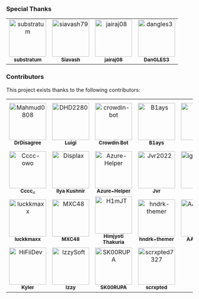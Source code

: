 ### Special Thanks

<!-- readme: substratum,siavash79,jairaj08,DanGLES3 -start -->
<table>
	<tbody>
		<tr>
            <td align="center">
                <a href="https://github.com/substratum">
                    <img src="https://private-avatars.githubusercontent.com/u/26038133?jwt=eyJhbGciOiJIUzI1NiIsInR5cCI6IkpXVCJ9.eyJpc3MiOiJnaXRodWIuY29tIiwiYXVkIjoicmF3LmdpdGh1YnVzZXJjb250ZW50LmNvbSIsImtleSI6ImtleTEiLCJleHAiOjE3MzE1NzI0NjAsIm5iZiI6MTczMTU3MTI2MCwicGF0aCI6Ii91LzI2MDM4MTMzIn0.gpFoT24GeissLqg4aMvK4-ri3rG6jy5qC2wyfTo7QKk&v=4" width="100;" alt="substratum"/>
                    <br />
                    <sub><b>substratum</b></sub>
                </a>
            </td>
            <td align="center">
                <a href="https://github.com/siavash79">
                    <img src="https://private-avatars.githubusercontent.com/u/25217714?jwt=eyJhbGciOiJIUzI1NiIsInR5cCI6IkpXVCJ9.eyJpc3MiOiJnaXRodWIuY29tIiwiYXVkIjoicmF3LmdpdGh1YnVzZXJjb250ZW50LmNvbSIsImtleSI6ImtleTEiLCJleHAiOjE3MzE1NzMxMjAsIm5iZiI6MTczMTU3MTkyMCwicGF0aCI6Ii91LzI1MjE3NzE0In0.BR7WDOWZztLBQyN6EzjUSyxeKI91XGQKOeeAi54fjLs&v=4" width="100;" alt="siavash79"/>
                    <br />
                    <sub><b>Siavash</b></sub>
                </a>
            </td>
            <td align="center">
                <a href="https://github.com/jairaj08">
                    <img src="https://private-avatars.githubusercontent.com/u/75478196?jwt=eyJhbGciOiJIUzI1NiIsInR5cCI6IkpXVCJ9.eyJpc3MiOiJnaXRodWIuY29tIiwiYXVkIjoicmF3LmdpdGh1YnVzZXJjb250ZW50LmNvbSIsImtleSI6ImtleTEiLCJleHAiOjE3MzE1NzMxODAsIm5iZiI6MTczMTU3MTk4MCwicGF0aCI6Ii91Lzc1NDc4MTk2In0.0PLvWxQyqcxDaTl-hJyg6og8veLWbFOqmmAdALQK2rk&v=4" width="100;" alt="jairaj08"/>
                    <br />
                    <sub><b>jairaj08</b></sub>
                </a>
            </td>
            <td align="center">
                <a href="https://github.com/dangles3">
                    <img src="https://private-avatars.githubusercontent.com/u/32078304?jwt=eyJhbGciOiJIUzI1NiIsInR5cCI6IkpXVCJ9.eyJpc3MiOiJnaXRodWIuY29tIiwiYXVkIjoicmF3LmdpdGh1YnVzZXJjb250ZW50LmNvbSIsImtleSI6ImtleTEiLCJleHAiOjE3MzE1NzI3MDAsIm5iZiI6MTczMTU3MTUwMCwicGF0aCI6Ii91LzMyMDc4MzA0In0.eZo0aS-i7376rZ5NedBbWFeLgAaN19xZnZj5HoyiEp0&v=4" width="100;" alt="dangles3"/>
                    <br />
                    <sub><b>DanGLES3</b></sub>
                </a>
            </td>
		</tr>
	<tbody>
</table>
<!-- readme: substratum,siavash79,jairaj08,DanGLES3 -end -->

### Contributors

This project exists thanks to the following contributors:

<!-- readme: contributors,bots/- -start -->
<table>
	<tbody>
		<tr>
            <td align="center">
                <a href="https://github.com/Mahmud0808">
                    <img src="https://private-avatars.githubusercontent.com/u/29881338?jwt=eyJhbGciOiJIUzI1NiIsInR5cCI6IkpXVCJ9.eyJpc3MiOiJnaXRodWIuY29tIiwiYXVkIjoicmF3LmdpdGh1YnVzZXJjb250ZW50LmNvbSIsImtleSI6ImtleTEiLCJleHAiOjE3MzE1NzYzNjAsIm5iZiI6MTczMTU3NTE2MCwicGF0aCI6Ii91LzI5ODgxMzM4In0.e8DBKXoXNDSzIrPe4EfpIjCpWvUJxyw90Oqr1XJ9CY4&v=4" width="100;" alt="Mahmud0808"/>
                    <br />
                    <sub><b>DrDisagree</b></sub>
                </a>
            </td>
            <td align="center">
                <a href="https://github.com/DHD2280">
                    <img src="https://private-avatars.githubusercontent.com/u/5488701?jwt=eyJhbGciOiJIUzI1NiIsInR5cCI6IkpXVCJ9.eyJpc3MiOiJnaXRodWIuY29tIiwiYXVkIjoicmF3LmdpdGh1YnVzZXJjb250ZW50LmNvbSIsImtleSI6ImtleTEiLCJleHAiOjE3MzE1NzYzMDAsIm5iZiI6MTczMTU3NTEwMCwicGF0aCI6Ii91LzU0ODg3MDEifQ.CByNdTq3MK75v27BLrLvCwRAWw2tCoGS5jvM6CBoKMM&v=4" width="100;" alt="DHD2280"/>
                    <br />
                    <sub><b>Luigi</b></sub>
                </a>
            </td>
            <td align="center">
                <a href="https://github.com/crowdin-bot">
                    <img src="https://private-avatars.githubusercontent.com/u/58779643?jwt=eyJhbGciOiJIUzI1NiIsInR5cCI6IkpXVCJ9.eyJpc3MiOiJnaXRodWIuY29tIiwiYXVkIjoicmF3LmdpdGh1YnVzZXJjb250ZW50LmNvbSIsImtleSI6ImtleTEiLCJleHAiOjE3MzE1NzYwMDAsIm5iZiI6MTczMTU3NDgwMCwicGF0aCI6Ii91LzU4Nzc5NjQzIn0.LrOSE0ENfAYmvLkvJSFE8H29FL5hgxf-NMMXSbPf2Is&v=4" width="100;" alt="crowdin-bot"/>
                    <br />
                    <sub><b>Crowdin Bot</b></sub>
                </a>
            </td>
            <td align="center">
                <a href="https://github.com/B1ays">
                    <img src="https://private-avatars.githubusercontent.com/u/108483082?jwt=eyJhbGciOiJIUzI1NiIsInR5cCI6IkpXVCJ9.eyJpc3MiOiJnaXRodWIuY29tIiwiYXVkIjoicmF3LmdpdGh1YnVzZXJjb250ZW50LmNvbSIsImtleSI6ImtleTEiLCJleHAiOjE3MzE1NzYzNjAsIm5iZiI6MTczMTU3NTE2MCwicGF0aCI6Ii91LzEwODQ4MzA4MiJ9.TN4rOpBTIiNFpRFpdU1ALoWk-4t0ULfuxobs0CS2AGY&v=4" width="100;" alt="B1ays"/>
                    <br />
                    <sub><b>B1ays</b></sub>
                </a>
            </td>
            <td align="center">
                <a href="https://github.com/ElTifo">
                    <img src="https://private-avatars.githubusercontent.com/u/3270513?jwt=eyJhbGciOiJIUzI1NiIsInR5cCI6IkpXVCJ9.eyJpc3MiOiJnaXRodWIuY29tIiwiYXVkIjoicmF3LmdpdGh1YnVzZXJjb250ZW50LmNvbSIsImtleSI6ImtleTEiLCJleHAiOjE3MzE1NzU4MjAsIm5iZiI6MTczMTU3NDYyMCwicGF0aCI6Ii91LzMyNzA1MTMifQ.7VLOCFEdrobwzkH78hRd5CBHFzRyYOwQbDkWEvF_hPw&v=4" width="100;" alt="ElTifo"/>
                    <br />
                    <sub><b>ElTifo</b></sub>
                </a>
            </td>
            <td align="center">
                <a href="https://github.com/mrx7014">
                    <img src="https://private-avatars.githubusercontent.com/u/90919499?jwt=eyJhbGciOiJIUzI1NiIsInR5cCI6IkpXVCJ9.eyJpc3MiOiJnaXRodWIuY29tIiwiYXVkIjoicmF3LmdpdGh1YnVzZXJjb250ZW50LmNvbSIsImtleSI6ImtleTEiLCJleHAiOjE3MzE1NzU5NDAsIm5iZiI6MTczMTU3NDc0MCwicGF0aCI6Ii91LzkwOTE5NDk5In0.SaRkANFcNaOLuF7PqhXNwexsQeEtVtXX_V2tU6fsWdA&v=4" width="100;" alt="mrx7014"/>
                    <br />
                    <sub><b>MRX7014 | Octopus</b></sub>
                </a>
            </td>
		</tr>
		<tr>
            <td align="center">
                <a href="https://github.com/Cccc-owo">
                    <img src="https://private-avatars.githubusercontent.com/u/47687154?jwt=eyJhbGciOiJIUzI1NiIsInR5cCI6IkpXVCJ9.eyJpc3MiOiJnaXRodWIuY29tIiwiYXVkIjoicmF3LmdpdGh1YnVzZXJjb250ZW50LmNvbSIsImtleSI6ImtleTEiLCJleHAiOjE3MzE1NzYwNjAsIm5iZiI6MTczMTU3NDg2MCwicGF0aCI6Ii91LzQ3Njg3MTU0In0.F7MvqMIpZwiQ3hAGHqfbtX7rQxuaeK2ispHJHqFFDds&v=4" width="100;" alt="Cccc-owo"/>
                    <br />
                    <sub><b>Cccc_</b></sub>
                </a>
            </td>
            <td align="center">
                <a href="https://github.com/Displax">
                    <img src="https://private-avatars.githubusercontent.com/u/16293419?jwt=eyJhbGciOiJIUzI1NiIsInR5cCI6IkpXVCJ9.eyJpc3MiOiJnaXRodWIuY29tIiwiYXVkIjoicmF3LmdpdGh1YnVzZXJjb250ZW50LmNvbSIsImtleSI6ImtleTEiLCJleHAiOjE3MzE1NzU4ODAsIm5iZiI6MTczMTU3NDY4MCwicGF0aCI6Ii91LzE2MjkzNDE5In0.kfCTTBDRSUvED4trEt2NPUVBRk3LyBqOJOMuSC1tpug&v=4" width="100;" alt="Displax"/>
                    <br />
                    <sub><b>Ilya Kushnir</b></sub>
                </a>
            </td>
            <td align="center">
                <a href="https://github.com/Azure-Helper">
                    <img src="https://private-avatars.githubusercontent.com/u/103818282?jwt=eyJhbGciOiJIUzI1NiIsInR5cCI6IkpXVCJ9.eyJpc3MiOiJnaXRodWIuY29tIiwiYXVkIjoicmF3LmdpdGh1YnVzZXJjb250ZW50LmNvbSIsImtleSI6ImtleTEiLCJleHAiOjE3MzE1NzYxMjAsIm5iZiI6MTczMTU3NDkyMCwicGF0aCI6Ii91LzEwMzgxODI4MiJ9.6o9hlSIAEjf_ZJy1pPRvlZS23FD_xizbYDuErXTbkIk&v=4" width="100;" alt="Azure-Helper"/>
                    <br />
                    <sub><b>Azure-Helper</b></sub>
                </a>
            </td>
            <td align="center">
                <a href="https://github.com/Jvr2022">
                    <img src="https://private-avatars.githubusercontent.com/u/109031036?jwt=eyJhbGciOiJIUzI1NiIsInR5cCI6IkpXVCJ9.eyJpc3MiOiJnaXRodWIuY29tIiwiYXVkIjoicmF3LmdpdGh1YnVzZXJjb250ZW50LmNvbSIsImtleSI6ImtleTEiLCJleHAiOjE3MzE1NzYxODAsIm5iZiI6MTczMTU3NDk4MCwicGF0aCI6Ii91LzEwOTAzMTAzNiJ9.HbiqMuwbhyy37ZZTTyyd6HMJGyryWSasIJ5_EOK8Dvk&v=4" width="100;" alt="Jvr2022"/>
                    <br />
                    <sub><b>Jvr</b></sub>
                </a>
            </td>
            <td align="center">
                <a href="https://github.com/igormiguell">
                    <img src="https://private-avatars.githubusercontent.com/u/134963561?jwt=eyJhbGciOiJIUzI1NiIsInR5cCI6IkpXVCJ9.eyJpc3MiOiJnaXRodWIuY29tIiwiYXVkIjoicmF3LmdpdGh1YnVzZXJjb250ZW50LmNvbSIsImtleSI6ImtleTEiLCJleHAiOjE3MzE1NzU4MjAsIm5iZiI6MTczMTU3NDYyMCwicGF0aCI6Ii91LzEzNDk2MzU2MSJ9.zQGdhENgSUXl3HXrndkoV097LdxS5xn2baMaN15OAlA&v=4" width="100;" alt="igormiguell"/>
                    <br />
                    <sub><b>igor</b></sub>
                </a>
            </td>
            <td align="center">
                <a href="https://github.com/KaeruShi">
                    <img src="https://private-avatars.githubusercontent.com/u/89345339?jwt=eyJhbGciOiJIUzI1NiIsInR5cCI6IkpXVCJ9.eyJpc3MiOiJnaXRodWIuY29tIiwiYXVkIjoicmF3LmdpdGh1YnVzZXJjb250ZW50LmNvbSIsImtleSI6ImtleTEiLCJleHAiOjE3MzE1NzYxMjAsIm5iZiI6MTczMTU3NDkyMCwicGF0aCI6Ii91Lzg5MzQ1MzM5In0.MsfzRLGjFuDVWBXaRQRX_b49sccwN2Oxne7zDloRslA&v=4" width="100;" alt="KaeruShi"/>
                    <br />
                    <sub><b>KaeruShi</b></sub>
                </a>
            </td>
		</tr>
		<tr>
            <td align="center">
                <a href="https://github.com/luckkmaxx">
                    <img src="https://private-avatars.githubusercontent.com/u/14180594?jwt=eyJhbGciOiJIUzI1NiIsInR5cCI6IkpXVCJ9.eyJpc3MiOiJnaXRodWIuY29tIiwiYXVkIjoicmF3LmdpdGh1YnVzZXJjb250ZW50LmNvbSIsImtleSI6ImtleTEiLCJleHAiOjE3MzE1NzYzMDAsIm5iZiI6MTczMTU3NTEwMCwicGF0aCI6Ii91LzE0MTgwNTk0In0.GEFOB4COg1tdo-zY5zAb1lVqlARCo1ZhseoJs0xJ6ig&v=4" width="100;" alt="luckkmaxx"/>
                    <br />
                    <sub><b>luckkmaxx</b></sub>
                </a>
            </td>
            <td align="center">
                <a href="https://github.com/MXC48">
                    <img src="https://private-avatars.githubusercontent.com/u/123580315?jwt=eyJhbGciOiJIUzI1NiIsInR5cCI6IkpXVCJ9.eyJpc3MiOiJnaXRodWIuY29tIiwiYXVkIjoicmF3LmdpdGh1YnVzZXJjb250ZW50LmNvbSIsImtleSI6ImtleTEiLCJleHAiOjE3MzE1NzYwNjAsIm5iZiI6MTczMTU3NDg2MCwicGF0aCI6Ii91LzEyMzU4MDMxNSJ9.zUFA-j4oDAxwmgtXKXLCkG0ufGTLaPoPBDwlftLSnss&v=4" width="100;" alt="MXC48"/>
                    <br />
                    <sub><b>MXC48</b></sub>
                </a>
            </td>
            <td align="center">
                <a href="https://github.com/H1mJT">
                    <img src="https://private-avatars.githubusercontent.com/u/92359223?jwt=eyJhbGciOiJIUzI1NiIsInR5cCI6IkpXVCJ9.eyJpc3MiOiJnaXRodWIuY29tIiwiYXVkIjoicmF3LmdpdGh1YnVzZXJjb250ZW50LmNvbSIsImtleSI6ImtleTEiLCJleHAiOjE3MzE1NzYxMjAsIm5iZiI6MTczMTU3NDkyMCwicGF0aCI6Ii91LzkyMzU5MjIzIn0.emAw4wQOHKgjtGDGEvVjlEYC7euoOUlqdcuT2WcbaYM&v=4" width="100;" alt="H1mJT"/>
                    <br />
                    <sub><b>Himjyoti Thakuria</b></sub>
                </a>
            </td>
            <td align="center">
                <a href="https://github.com/hndrk-themer">
                    <img src="https://private-avatars.githubusercontent.com/u/84930289?jwt=eyJhbGciOiJIUzI1NiIsInR5cCI6IkpXVCJ9.eyJpc3MiOiJnaXRodWIuY29tIiwiYXVkIjoicmF3LmdpdGh1YnVzZXJjb250ZW50LmNvbSIsImtleSI6ImtleTEiLCJleHAiOjE3MzE1NzU5NDAsIm5iZiI6MTczMTU3NDc0MCwicGF0aCI6Ii91Lzg0OTMwMjg5In0.YT7VB8ITiRrbDQUR-5EQvzODET8Y9E44SLS1OvWFZuo&v=4" width="100;" alt="hndrk-themer"/>
                    <br />
                    <sub><b>hndrk-themer</b></sub>
                </a>
            </td>
            <td align="center">
                <a href="https://github.com/AAGaming00">
                    <img src="https://private-avatars.githubusercontent.com/u/42613600?jwt=eyJhbGciOiJIUzI1NiIsInR5cCI6IkpXVCJ9.eyJpc3MiOiJnaXRodWIuY29tIiwiYXVkIjoicmF3LmdpdGh1YnVzZXJjb250ZW50LmNvbSIsImtleSI6ImtleTEiLCJleHAiOjE3MzE1NzU4MjAsIm5iZiI6MTczMTU3NDYyMCwicGF0aCI6Ii91LzQyNjEzNjAwIn0.z4-1JiLwKtEQDOWz7OltJOSNjLnkR6xUkyoNltFXe3I&v=4" width="100;" alt="AAGaming00"/>
                    <br />
                    <sub><b>AAGaming</b></sub>
                </a>
            </td>
            <td align="center">
                <a href="https://github.com/armv7a">
                    <img src="https://private-avatars.githubusercontent.com/u/147451408?jwt=eyJhbGciOiJIUzI1NiIsInR5cCI6IkpXVCJ9.eyJpc3MiOiJnaXRodWIuY29tIiwiYXVkIjoicmF3LmdpdGh1YnVzZXJjb250ZW50LmNvbSIsImtleSI6ImtleTEiLCJleHAiOjE3MzE1NzY0MjAsIm5iZiI6MTczMTU3NTIyMCwicGF0aCI6Ii91LzE0NzQ1MTQwOCJ9.mB7pZGjuZLcMXQEWbEHXiDPTluqb3arCvFGEe-K_rPM&v=4" width="100;" alt="armv7a"/>
                    <br />
                    <sub><b>armv7a</b></sub>
                </a>
            </td>
		</tr>
		<tr>
            <td align="center">
                <a href="https://github.com/HiFiiDev">
                    <img src="https://private-avatars.githubusercontent.com/u/46557883?jwt=eyJhbGciOiJIUzI1NiIsInR5cCI6IkpXVCJ9.eyJpc3MiOiJnaXRodWIuY29tIiwiYXVkIjoicmF3LmdpdGh1YnVzZXJjb250ZW50LmNvbSIsImtleSI6ImtleTEiLCJleHAiOjE3MzE1NzYxODAsIm5iZiI6MTczMTU3NDk4MCwicGF0aCI6Ii91LzQ2NTU3ODgzIn0.WA2LsbpPokHL6ubWedS7WPBXkJuRh9xOoH0FdnyncdE&v=4" width="100;" alt="HiFiiDev"/>
                    <br />
                    <sub><b>Kyler</b></sub>
                </a>
            </td>
            <td align="center">
                <a href="https://github.com/IzzySoft">
                    <img src="https://private-avatars.githubusercontent.com/u/6781438?jwt=eyJhbGciOiJIUzI1NiIsInR5cCI6IkpXVCJ9.eyJpc3MiOiJnaXRodWIuY29tIiwiYXVkIjoicmF3LmdpdGh1YnVzZXJjb250ZW50LmNvbSIsImtleSI6ImtleTEiLCJleHAiOjE3MzE1NzYzNjAsIm5iZiI6MTczMTU3NTE2MCwicGF0aCI6Ii91LzY3ODE0MzgifQ.ytUWCi2hWBVu5YXSHIviGkyX_GaLQfSQytm8bqkZHP0&v=4" width="100;" alt="IzzySoft"/>
                    <br />
                    <sub><b>Izzy</b></sub>
                </a>
            </td>
            <td align="center">
                <a href="https://github.com/SK00RUPA">
                    <img src="https://private-avatars.githubusercontent.com/u/36867039?jwt=eyJhbGciOiJIUzI1NiIsInR5cCI6IkpXVCJ9.eyJpc3MiOiJnaXRodWIuY29tIiwiYXVkIjoicmF3LmdpdGh1YnVzZXJjb250ZW50LmNvbSIsImtleSI6ImtleTEiLCJleHAiOjE3MzE1NzY2MDAsIm5iZiI6MTczMTU3NTQwMCwicGF0aCI6Ii91LzM2ODY3MDM5In0.ttl-xSYmrJkEOTrJllUaXBK9p-OcIO0g6pgvvtShmJo&v=4" width="100;" alt="SK00RUPA"/>
                    <br />
                    <sub><b>SK00RUPA</b></sub>
                </a>
            </td>
            <td align="center">
                <a href="https://github.com/scrxpted7327">
                    <img src="https://private-avatars.githubusercontent.com/u/80987982?jwt=eyJhbGciOiJIUzI1NiIsInR5cCI6IkpXVCJ9.eyJpc3MiOiJnaXRodWIuY29tIiwiYXVkIjoicmF3LmdpdGh1YnVzZXJjb250ZW50LmNvbSIsImtleSI6ImtleTEiLCJleHAiOjE3MzE1NzYzMDAsIm5iZiI6MTczMTU3NTEwMCwicGF0aCI6Ii91LzgwOTg3OTgyIn0.mHyQfWNYFOqyJ1gNcGfNr48HTbbttLfjJrVETyzMqkk&v=4" width="100;" alt="scrxpted7327"/>
                    <br />
                    <sub><b>scrxpted</b></sub>
                </a>
            </td>
		</tr>
	<tbody>
</table>
<!-- readme: contributors,bots/- -end -->
